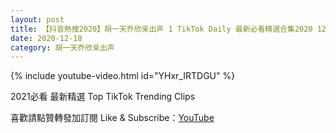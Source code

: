 ```yaml
---
layout: post
title: 【抖音熱搜2020】胡一天乔欣亲出声 1 TikTok Daily 最新必看精選合集2020 12 18
date: 2020-12-18
category: 胡一天乔欣亲出声
---
```


{% include youtube-video.html id="YHxr_IRTDGU" %}

2021必看 最新精選 Top TikTok Trending Clips

喜歡請點贊轉發加訂閱 Like & Subscribe：[YouTube](https://www.youtube.com/channel/UCAoR7VcanIPd04uEq_GIylA/videos)

